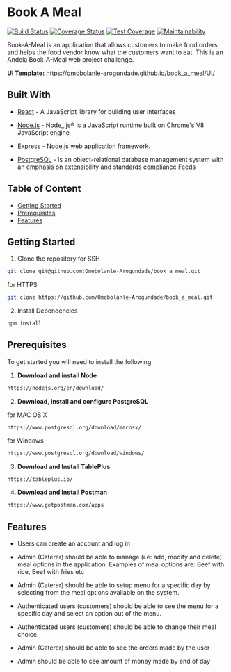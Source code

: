 
# Book A Meal
[![Build Status](https://travis-ci.com/Omobolanle-Arogundade/book_a_meal.svg?branch=master)](https://travis-ci.com/Omobolanle-Arogundade/book_a_meal) [![Coverage Status](https://coveralls.io/repos/github/Omobolanle-Arogundade/book_a_meal/badge.svg)](https://coveralls.io/github/Omobolanle-Arogundade/book_a_meal) [![Test Coverage](https://api.codeclimate.com/v1/badges/a99a88d28ad37a79dbf6/test_coverage)](https://codeclimate.com/github/codeclimate/codeclimate/test_coverage) [![Maintainability](https://api.codeclimate.com/v1/badges/a99a88d28ad37a79dbf6/maintainability)](https://codeclimate.com/github/codeclimate/codeclimate/maintainability)

Book-A-Meal is an application that allows customers to make food orders and helps the food vendor know what the customers want to eat. This is an Andela Book-A-Meal web project challenge.

**UI Template:**  https://omobolanle-arogundade.github.io/book_a_meal/UI/

## Built With

* [React](https://reactjs.org/) - A JavaScript library for building user interfaces

* [Node.js](https://nodejs.org/) - Node_.js® is a JavaScript runtime built on Chrome's V8 JavaScript engine

 * [Express](https://expressjs.com/) - Node.js web application framework. 

* [PostgreSQL](https://www.postgresql.org/) - is an object-relational database management system with an emphasis on extensibility and standards compliance Feeds


## Table of Content

 * [Getting Started](#getting-started)
 * [Prerequisites](#prerequisites)
 * [Features](#features)



## Getting Started
1. Clone the repository
for SSH
```sh
git clone git@github.com:Omobolanle-Arogundade/book_a_meal.git
```
for HTTPS
```sh
git clone https://github.com/Omobolanle-Arogundade/book_a_meal.git
```

2. Install Dependencies
```sh
npm install
```

## Prerequisites

To get started you will need to install the following
 1. **Download and install Node**
```sh
https://nodejs.org/en/download/
```

 2. **Download, install and configure PostgreSQL**
 

for MAC OS X

```
https://www.postgresql.org/download/macosx/
```
for Windows
```sh
https://www.postgresql.org/download/windows/
```

3. **Download and Install TablePlus**
```sh
https://tableplus.io/
```

4.  **Download and Install Postman**
```sh
https://www.getpostman.com/apps
```


## Features
- Users can create an account and log in
    
- Admin (Caterer) should be able to manage (i.e: add, modify and delete) meal options in the application. Examples of meal options are: Beef with rice, Beef with fries etc
    
- Admin (Caterer) should be able to setup menu for a specific day by selecting from the meal options available on the system.
    
- Authenticated users (customers) should be able to see the menu for a specific day and select an option out of the menu.
    
- Authenticated users (customers) should be able to change their meal choice.
    
- Admin (Caterer) should be able to see the orders made by the user
    
- Admin should be able to see amount of money made by end of day


